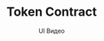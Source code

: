 ---
layout: embed
permalink: apps/mint/business-processes/token-contract/ux-videos
lang: ru
page_id: apps-mint-business-processes-token-contract-video


title: Token Contract
subtitle: UI Видео
backUrl: /ru/apps/mint/business-processes/token-contract

description: Diagrams
---